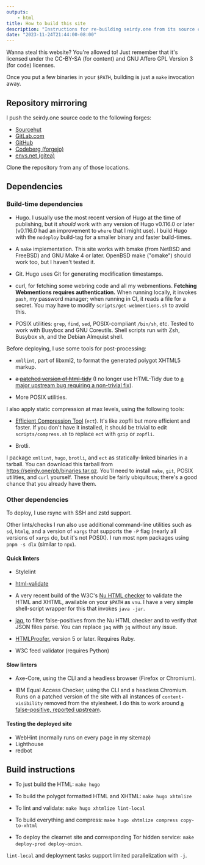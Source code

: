 ```yaml
---
outputs:
    - html
title: How to build this site
description: "Instructions for re-building seirdy.one from its source code"
date: "2023-11-24T21:44:00-08:00"
---
```

Wanna steal this website? You're allowed to! Just remember that it's licensed under the CC-BY-SA (for content) and GNU Affero GPL Version 3 (for code) licenses.

Once you put a few binaries in your `$PATH`, building is just a `make` invocation away.

## Repository mirroring

I push the seirdy.one source code to the following forges:

- [Sourcehut](https://sr.ht/~seirdy/seirdy.one/)
- [GitLab.com](https://gitlab.com/Seirdy/seirdy.one)
- [GitHub](https://github.com/Seirdy/seirdy.one)
- [Codeberg (forgejo)](https://codeberg.org/Seirdy/seirdy.one)
- [envs.net (gitea)](https://git.envs.net/Seirdy/seirdy.one)

Clone the repository from any of those locations.

## Dependencies

### Build-time dependencies

- Hugo. I usually use the most recent version of Hugo at the time of publishing, but it _should_ work with any version of Hugo v0.116.0 or later (v0.116.0 had an improvement to `where` that I might use). I build Hugo with the `nodeploy` build-tag for a smaller binary and faster build-times.

- A `make` implementation. This site works with bmake (from NetBSD and FreeBSD) and GNU Make 4 or later. OpenBSD make ("omake") should work too, but I haven't tested it.

- Git. Hugo uses Git for generating modification timestamps.

- curl, for fetching some webring code and all my webmentions. **Fetching Webmentions requires authentication.** When running locally, it invokes `pash`, my password manager; when running in CI, it reads a file for a secret. You may have to modify `scripts/get-webmentions.sh` to avoid this.

- POSIX utilities: `grep`, `find`, `sed`, POSIX-compliant `/bin/sh`, etc. Tested to work with Busybox and GNU Coreutils. Shell scripts run with Zsh, Busybox `sh`, and the Debian Almquist shell.

Before deploying, I use some tools for post-processing:

- `xmllint`, part of libxml2, to format the generated polygot XHTML5 markup.

- ~~a [patched version of html-tidy](https://git.sr.ht/~seirdy/tidy-html5)~~ (I no longer use HTML-Tidy due to [a major upstream bug requiring a non-trivial fix](https://github.com/htacg/tidy-html5/issues/1094)).

- More POSIX utilities.

I also apply static compression at max levels, using the following tools:

- [Efficient Compression Tool](https://github.com/fhanau/Efficient-Compression-Tool) (`ect`). It's like zopfli but more efficient and faster. If you don't have it installed, it should be trivial to edit `scripts/compress.sh` to replace `ect` with `gzip` or `zopfli`.

- Brotli.

I package `xmllint`, `hugo`, `brotli`, and `ect` as statically-linked binaries in a tarball. You can download this tarball from <https://seirdy.one/pb/binaries.tar.gz>. You'll need to install `make`, `git`, POSIX utilities, and `curl` yourself. These should be fairly ubiquitous; there's a good chance that you already have them.

### Other dependencies

To deploy, I use rsync with SSH and zstd support.

Other lints/checks I run also use additional command-line utilities such as `sd`, `htmlq`, and a version of `xargs` that supports the `-P` flag (nearly all versions of `xargs` do, but it's not POSIX). I run most npm packages using `pnpm -s dlx` (similar to `npx`).

#### Quick linters

- Stylelint

- [html-validate](https://html-validate.org/)

- A very recent build of the W3C's [Nu HTML checker](https://github.com/validator/validator) to validate the HTML and XHTML, available on your `$PATH` as `vnu`. I have a very simple shell-script wrapper for this that invokes `java -jar`.

- [jaq](https://github.com/01mf02/jaq), to filter false-positives from the Nu HTML checker and to verify that JSON files parse. You can replace `jaq` with `jq` without any issue.

- [HTMLProofer](https://github.com/gjtorikian/html-proofer), version 5 or later. Requires Ruby.

- W3C feed validator (requires Python)

#### Slow linters

- Axe-Core, using the CLI and a headless browser (Firefox or Chromium).

- IBM Equal Access Checker, using the CLI and a headless Chromium. Runs on a patched version of the site with all instances of `content-visibility` removed from the stylesheet. I do this to work around [a false-positive, reported upstream](https://github.com/IBMa/equal-access/issues/1008).

#### Testing the deployed site

- WebHint (normally runs on every page in my sitemap)
- Lighthouse
- redbot

## Build instructions

- To just build the HTML: `make hugo`

- To build the polygot formatted HTML and XHTML: `make hugo xhtmlize`

- To lint and validate: `make hugo xhtmlize lint-local`

- To build everything and compress: `make hugo xhtmlize compress copy-to-xhtml`

- To deploy the clearnet site and corresponding Tor hidden service: `make deploy-prod deploy-onion`.

`lint-local` and deployment tasks support limited parallelization with `-j`.

